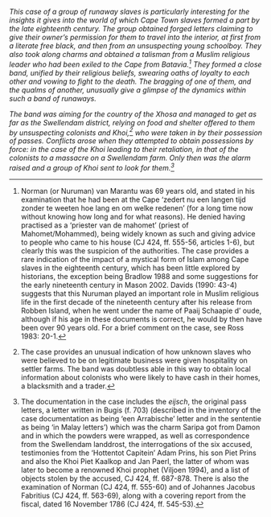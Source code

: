 *This case of a group of runaway slaves is particularly interesting for the insights it gives into the world of which Cape Town slaves formed a part by the late eighteenth century. The group obtained forged letters claiming to give their owner’s permission for them to travel into the interior, at first from a literate free black, and then from an unsuspecting young schoolboy. They also took along charms and obtained a talisman from a Muslim religious leader who had been exiled to the Cape from Batavia.[^1] They formed a close band, unified by their religious beliefs, swearing oaths of loyalty to each other and vowing to fight to the death. The bragging of one of them, and the qualms of another, unusually give a glimpse of the dynamics within such a band of runaways.*

*The band was aiming for the country of the Xhosa and managed to get as far as the Swellendam district, relying on food and shelter offered to them by unsuspecting colonists and Khoi,[^2] who were taken in by their possession of passes. Conflicts arose when they attempted to obtain possessions by force: in the case of the Khoi leading to their retaliation, in that of the colonists to a massacre on a Swellendam farm. Only then was the alarm raised and a group of Khoi sent to look for them.[^3]*

[^1]: Norman (or Nuruman) van Marantu was 69 years old, and stated in his examination that he had been at the Cape ‘zedert nu een langen tijd zonder te weeten hoe lang en om welke redenen’ (for a long time now without knowing how long and for what reasons). He denied having practised as a ‘priester van de mahomet’ (priest of Mahomet/Mohammed), being widely known as such and giving advice to people who came to his house (CJ 424, ff. 555-56, articles 1-6), but clearly this was the suspicion of the authorities. The case provides a rare indication of the impact of a mystical form of Islam among Cape slaves in the eighteenth century, which has been little explored by historians, the exception being Bradlow 1988 and some suggestions for the early nineteenth century in Mason 2002. Davids (1990: 43-4) suggests that this Nuruman played an important role in Muslim religious life in the first decade of the nineteenth century after his release from Robben Island, when he went under the name of Paaij Schaapie d’ oude, although if his age in these documents is correct, he would by then have been over 90 years old. For a brief comment on the case, see Ross 1983: 20-1.

[^2]: The case provides an unusual indication of how unknown slaves who were believed to be on legitimate business were given hospitality on settler farms. The band was doubtless able in this way to obtain local information about colonists who were likely to have cash in their homes, a blacksmith and a trader.

[^3]: The documentation in the case includes the *eijsch*, the original pass letters, a letter written in Bugis (f. 703) (described in the inventory of the case documentation as being ‘een Arrabische’ letter and in the sententie as being ‘in Malay letters’) which was the charm Saripa got from Damon and in which the powders were wrapped, as well as correspondence from the Swellendam landdrost, the interrogations of the six accused, testimonies from the ‘Hottentot Capitein’ Adam Prins, his son Piet Prins and also the Khoi Piet Kaalkop and Jan Paerl, the latter of whom was later to become a renowned Khoi prophet (Viljoen 1994), and a list of objects stolen by the accused, CJ 424, ff. 687-878. There is also the examination of Norman (CJ 424, ff. 555-60) and of Johannes Jacobus Fabritius (CJ 424, ff. 563-69), along with a covering report from the fiscal, dated 16 November 1786 (CJ 424, ff. 545-53).